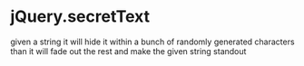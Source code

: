 # jQuery.secretText
given a string it will hide it within a bunch of randomly generated characters than it will fade out the rest and make the given string standout
